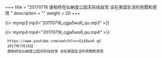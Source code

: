 +++
title = "20170716  唐柏桥在仙納度公园天际线自驾 谈在美国生活的見聞和感悟 "
description = ""
weight = 20
+++

{{< mymp3 mp3="20170716_cgja5ws6_qu.mp3" >}}

{{< mymp4 mp4="20170716_cgja5ws6_qu.mp4" >}}

     https://www.youtube.com/watch?v=cGjA5ws6 qU 
     2017年7月15日 
     唐柏桥在仙納度公园天际线自驾 谈在美国生活的見聞和感悟 
